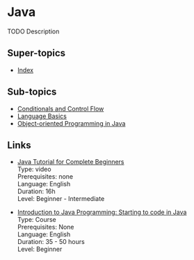 # Java

TODO Description

## Super-topics

- [Index](/README.md)

## Sub-topics

- [Conditionals and Control Flow](conditionals-and-control-flow.md)
- [Language Basics](language-basics.md)
- [Object-oriented Programming in Java](object-oriented-programming-in-java.md)

## Links

- [Java Tutorial for Complete Beginners](https://www.udemy.com/java-tutorial/)  
  Type: video  
  Prerequisites: none  
  Language: English  
  Duration: 16h  
  Level: Beginner - Intermediate

- [Introduction to Java Programming: Starting to code in Java](https://www.edx.org/course/introduction-to-java-programming-starting-to-code-with-java)  
  Type: Course  
  Prerequisites: None  
  Language: English  
  Duration: 35 - 50 hours  
  Level: Beginner
